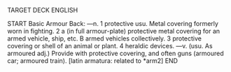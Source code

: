 TARGET DECK
ENGLISH

START
Basic
Armour
Back: —n. 1 protective usu. Metal covering formerly worn in fighting. 2 a (in full armour-plate) protective metal covering for an armed vehicle, ship, etc. B armed vehicles collectively. 3 protective covering or shell of an animal or plant. 4 heraldic devices. —v. (usu. As armoured adj.) Provide with protective covering, and often guns (armoured car; armoured train). [latin armatura: related to *arm2]
END
